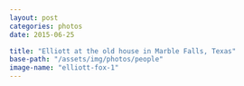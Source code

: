 ```yaml
---
layout: post
categories: photos
date: 2015-06-25

title: "Elliott at the old house in Marble Falls, Texas"
base-path: "/assets/img/photos/people"
image-name: "elliott-fox-1"
---
```

